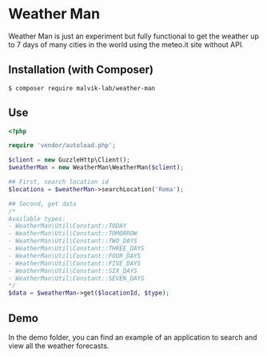 # Weather Man

Weather Man is just an experiment but fully functional to get the weather up to 7 days of many cities in the world using the meteo.it site without API.

 ## Installation (with Composer)
```
$ composer require malvik-lab/weather-man
```

## Use
```php
<?php

require 'vendor/autoload.php';

$client = new GuzzleHttp\Client();
$weatherMan = new WeatherMan\WeatherMan($client);

## First, search location id
$locations = $weatherMan->searchLocation('Roma');

## Second, get data
/*
Available types:
- WeatherMan\Util\Constant::TODAY
- WeatherMan\Util\Constant::TOMORROW
- WeatherMan\Util\Constant::TWO_DAYS
- WeatherMan\Util\Constant::THREE_DAYS
- WeatherMan\Util\Constant::FOUR_DAYS
- WeatherMan\Util\Constant::FIVE_DAYS
- WeatherMan\Util\Constant::SIX_DAYS
- WeatherMan\Util\Constant::SEVEN_DAYS
*/
$data = $weatherMan->get($locationId, $type);
```

## Demo
In the demo folder, you can find an example of an application to search and view all the weather forecasts.
